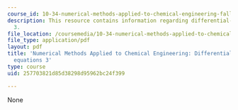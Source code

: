```yaml
---
course_id: 10-34-numerical-methods-applied-to-chemical-engineering-fall-2015
description: This resource contains information regarding differential-algebraic equations
  3.
file_location: /coursemedia/10-34-numerical-methods-applied-to-chemical-engineering-fall-2015/257703821d85d38298d95962bc24f399_MIT10_34F15_Lec18.pdf
file_type: application/pdf
layout: pdf
title: 'Numerical Methods Applied to Chemical Engineering: Differential-algebraic
  equations 3'
type: course
uid: 257703821d85d38298d95962bc24f399

---
```

None